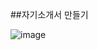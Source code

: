 ##자기소개서 만들기

![image](https://user-images.githubusercontent.com/101108440/220304334-c4b89089-be98-4a4a-8784-3094ea22d0a6.png)
